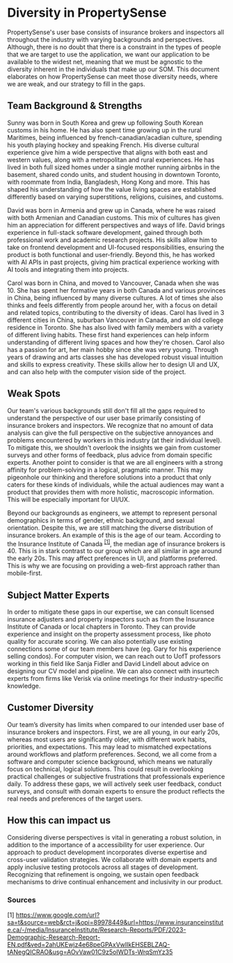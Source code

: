 # Diversity in PropertySense

PropertySense's user base consists of insurance brokers and inspectors all throughout the industry with varying backgrounds and perspectives. Although, there is no doubt that there is a constraint in the types of people that we are target to use the application, we want our application to be available to the widest net, meaning that we must be agnostic to the diversity inherent in the individuals that make up our SOM. This document elaborates on how PropertySense can meet those diversity needs, where we are weak, and our strategy to fill in the gaps. 

Team Background & Strengths
---
Sunny was born in South Korea and grew up following South Korean customs in his home. He has also spent time growing up in the rural Maritimes, being influenced by french-canadian/acadian culture, spending his youth playing hockey and speaking French. His diverse cultural experience give him a wide perspective that aligns with both east and western values, along with a metropolitan and rural experiences. He has lived in both full sized homes under a single mother running airbnbs in the basement, shared condo units, and student housing in downtown Toronto, with roommate from India, Bangladesh, Hong Kong and more. This has shaped his understanding of how the value living spaces are established differently based on varying superstitions, religions, cuisines, and customs.

David was born in Armenia and grew up in Canada, where he was raised with both Armenian and Canadian customs. This mix of cultures has given him an appreciation for different perspectives and ways of life. David brings experience in full-stack software development, gained through both professional work and academic research projects. His skills allow him to take on frontend development and UI-focused responsibilities, ensuring the product is both functional and user-friendly. Beyond this, he has worked with AI APIs in past projects, giving him practical experience working with AI tools and integrating them into projects.

Carol was born in China, and moved to Vancouver, Canada when she was 10. She has spent her formative years in both Canada and various provinces in China, being influenced by many diverse cultures. A lot of times she also thinks and feels differently from people around her, with a focus on detail and related topics, contributing to the diversity of ideas. Carol has lived in 3 different cities in China, suburban Vancouver in Canada, and an old college residence in Toronto. She has also lived with family members with a variety of different living habits. These first hand experiences can help inform understanding of different living spaces and how they're chosen. Carol also has a passion for art, her main hobby since she was very young. Through years of drawing and arts classes she has developed robust visual intuition and skills to express creativity. These skills allow her to design UI and UX, and can also help with the computer vision side of the project.


## Weak Spots

Our team's various backgrounds still don't fill all the gaps required to understand the perspective of our user base primarily consisting of insurance brokers and inspectors. We recognize that no amount of data analysis can give the full perspective on the subjective annoyances and problems encountered by workers in this industry (at their individual level). To mitigate this, we shouldn't overlook the insights we gain from customer surveys and other forms of feedback, plus advice from domain specific experts. Another point to consider is that we are all engineers with a strong affinity for problem-solving in a logical, pragmatic manner. This may pigeonhole our thinking and therefore solutions into a product that only caters for these kinds of individuals, while the actual audiences may want a product that provides them with more holistic, macroscopic information. This will be especially important for UI/UX.


Beyond our backgrounds as engineers, we attempt to represent personal demographics in terms of gender, ethnic background, and sexual orientation. Despite this, we are still matching the diverse distribution of insurance brokers. An example of this is the age of our team. According to the Insurance Institute of Canada <sup>[[1]](https://www.google.com/url?sa=t&source=web&rct=j&opi=89978449&url=https://www.insuranceinstitute.ca/-/media/InsuranceInstitute/Research-Reports/PDF/2023-Demographic-Research-Report-EN.pdf&ved=2ahUKEwjv09W8peGPAxW0g4kEHY6HOgIQFnoECBgQAQ&usg=AOvVaw01C9z5oIWDTs-WrqSmYz35)</sup>, the median age of insurance brokers is 40. This is in stark contrast to our group which are all similar in age around the early 20s. This may affect preferences in UI, and platforms preferred. This is why we are focusing on providing a web-first approach rather than mobile-first.


## Subject Matter Experts

In order to mitigate these gaps in our expertise, we can consult licensed insurance adjusters and property inspectors such as from the Insurance Institute of Canada or local chapters in Toronto. They can provide experience and insight on the property assessment process, like photo quality for accurate scoring. We can also potentially use existing connections some of our team members have (eg. Gary for his experience selling condos). For computer vision, we can reach out to UofT professors working in this field like Sanja Fidler and David Lindell about advice on designing our CV model and pipeline. We can also connect with insurtech experts from firms like Verisk via online meetings for their industry-specific knowledge.


## Customer Diversity

Our team’s diversity has limits when compared to our intended user base of insurance brokers and inspectors. First, we are all young, in our early 20s, whereas most users are significantly older, with different work habits, priorities, and expectations. This may lead to mismatched expectations around workflows and platform preferences. Second, we all come from a software and computer science background, which means we naturally focus on technical, logical solutions. This could result in overlooking practical challenges or subjective frustrations that professionals experience daily. To address these gaps, we will actively seek user feedback, conduct surveys, and consult with domain experts to ensure the product reflects the real needs and preferences of the target users.


## How this can impact us

Considering diverse perspectives is vital in generating a robust solution, in addition to the importance of a accessibility for user experience. Our approach to product development incorporates diverse expertise and cross-user validation strategies. We collaborate with domain experts and apply inclusive testing protocols across all stages of development. Recognizing that refinement is ongoing, we sustain open feedback mechanisms to drive continual enhancement and inclusivity in our product.

### Sources
[1] https://www.google.com/url?sa=t&source=web&rct=j&opi=89978449&url=https://www.insuranceinstitute.ca/-/media/InsuranceInstitute/Research-Reports/PDF/2023-Demographic-Research-Report-EN.pdf&ved=2ahUKEwjz4e68peGPAxVwlIkEHSEBLZAQ-tANegQICRAO&usg=AOvVaw01C9z5oIWDTs-WrqSmYz35
